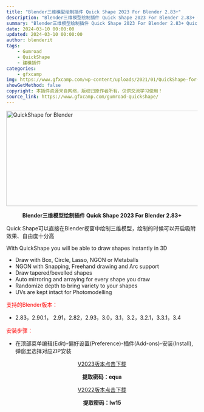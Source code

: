 ```yaml
---
title: "Blender三维模型绘制插件 Quick Shape 2023 For Blender 2.83+"
description: "Blender三维模型绘制插件 Quick Shape 2023 For Blender 2.83+ Quick Shape可以直接在Blender视窗中绘制三维模型，绘制的时候可以开启吸附效果、自由..."
summary: "Blender三维模型绘制插件 Quick Shape 2023 For Blender 2.83+ Quick Shape可以直接在Blender视窗中绘制三维模型，绘制的时候可以开启吸附效果、自由..."
date: 2024-03-10 00:00:00
updated: 2024-03-10 00:00:00
author: blenderit
tags: 
    - Gumroad
    - QuickShape
    - 建模插件
categories:
    - gfxcamp
img: https://www.gfxcamp.com/wp-content/uploads/2021/01/QuickShape-for-Blender.jpg
showGetMethod: false
copyright: 本插件资源来自网络，版权归原作者所有，仅供交流学习使用！
source_link: https://www.gfxcamp.com/gumroad-quickshape/
---
```

<div><p><img decoding="async" class="aligncenter size-full wp-image-92059" src="https://www.gfxcamp.com/wp-content/uploads/2021/01/QuickShape-for-Blender.jpg" data-src="https://www.gfxcamp.com/wp-content/uploads/2021/01/QuickShape-for-Blender.jpg" alt="QuickShape for Blender" width="590" height="251" data-srcset="https://www.gfxcamp.com/wp-content/uploads/2021/01/QuickShape-for-Blender.jpg 590w, https://www.gfxcamp.com/wp-content/uploads/2021/01/QuickShape-for-Blender-150x64.jpg 150w, https://www.gfxcamp.com/wp-content/uploads/2021/01/QuickShape-for-Blender-160x68.jpg 160w, https://www.gfxcamp.com/wp-content/uploads/2021/01/QuickShape-for-Blender-520x221.jpg 520w" data-sizes="(max-width: 590px) 100vw, 590px"></p><p style="text-align: center;"><strong>Blender三维模型绘制插件 Quick Shape 2023 For Blender 2.83+</strong></p><p class="">Quick Shape可以直接在Blender视窗中绘制三维模型，绘制的时候可以开启吸附效果、自由度十分高</p><p class="">With QuickShape you will be able to draw shapes instantly in 3D</p><div class="medium-insert-images contains-image--1392096943">
<ul>
<li>Draw with Box, Circle, Lasso, NGON or Metaballs</li>
<li>NGON with Snapping, Freehand drawing and Arc support</li>
<li>Draw tapered/bevelled shapes</li>
<li>Auto mirroring and arraying for every shape you draw</li>
<li>Randomize depth to bring variety to your shapes</li>
<li>UVs are kept intact for Photomodelling</li>
</ul>
<p style="text-align: left;"><span style="color: #ff0000;">支持的Blender版本：</span></p>
<ul>
<li style="text-align: left;">2.83，2.90.1， 2.91，2.82，2.93，3.0，3.1，3.2，3.2.1，3.3.1，3.4</li>
</ul>
<p style="text-align: left;"><span style="color: #ff0000;">安装步骤：</span></p>
<ul>
<li>在顶部菜单编辑(Edit)-偏好设置(Preference)-插件(Add-ons)-安装(Install),弹窗里选择对应ZIP安装</li>
</ul>
<p style="text-align: center;"><a class="maxbutton-3 maxbutton maxbutton-baidu" target="_blank" rel="noopener" href="https://pan.baidu.com/s/1-F9Om-Bq0zveEDFteT6zPA?pwd=equa"><span class="mb-text">V2023版本点击下载</span></a></p>
<p style="text-align: center;"><strong>提取密码：equa</strong></p>
<p style="text-align: center;"><a class="maxbutton-3 maxbutton maxbutton-baidu" target="_blank" rel="noopener" href="https://pan.baidu.com/s/1JbgTwsnPua230SUhb9HGnA?pwd=lw15"><span class="mb-text">V2022版本点击下载</span></a></p>
<p style="text-align: center;"><strong>提取密码：lw15</strong></p>
</div></div>